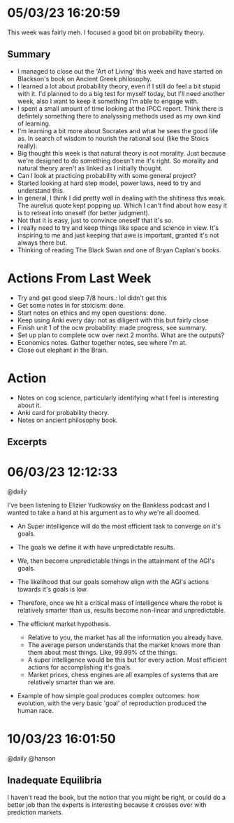 # 05/03/23 16:20:59


This week was fairly meh. I focused a good bit on probability theory. 

## Summary

* I managed to close out the 'Art of Living' this week and have started on Blackson's book on Ancient Greek philosophy.
* I learned a lot about probability theory, even if I still do feel a bit stupid with it. I'd planned to do a big test
  for myself today, but I'll need another week, also I want to keep it something I'm able to engage with.
* I spent a small amount of time looking at the IPCC report. Think there is defintely something there to analyssing
  methods used as my own kind of learning.
* I'm learning a bit more about Socrates and what he sees the good life as. In search of wisdom to nourish the rational
  soul (like the Stoics really). 
* Big thought this week is that natural theory is not morality. Just because we're designed to do something doesn't me
  it's right. So morality and natural theory aren't as linked as I initially thought.
* Can I look at practicing probability with some general project?
* Started looking at hard step model, power laws, need to try and understand this.
* In general, I think I did pretty well in dealing with the shitiness this weak. The aurelius quote kept popping up.
  Which I can't find about how easy it is to retreat into oneself (for better judgment). 
* Not that it is easy, just to convince oneself that it's so.
* I really need to try and keep things like space and science in view. It's inspiring to me and just keeping that awe is
  important, granted it's not always there but.
* Thinking of reading The Black Swan and one of Bryan Caplan's books.


# Actions From Last Week

* Try and get good sleep 7/8 hours.: lol didn't get this
* Get some notes in for stoicism: done.
* Start notes on ethics and my open questions: done. 
* Keep using Anki every day: not as diligent with this but fairly close
* Finish unit 1 of the ocw probability: made progress, see summary.
* Set up plan to complete ocw over next 2 months. What are the outputs?
* Economics notes. Gather together notes, see where I'm at.
* Close out elephant in the Brain.

# Action

* Notes on cog science, particularly identifying what I feel is interesting about it.
* Anki card for probability theory.
* Notes on ancient philosophy book.


 
 ## Excerpts 


# 06/03/23 12:12:33
@daily

I've been listening to Elizier Yudkowsky on the Bankless podcast and I wanted to take a hand at his argument as to why
we're all doomed.

* An Super intelligence will do the most efficient task to converge on it's goals.
* The goals we define it with have unpredictable results.
* We, then become unpredictable things in the attainment of the AGI's goals.
* The likelihood that our goals somehow align with the AGI's actions towards it's goals is low.
* Therefore, once we hit a critical mass of intelligence where the robot is relatively smarter than us, results become
  non-linear and unpredictable.

* The efficient market hypothesis. 
    * Relative to you, the market has all the information you already have.
    * The average person understands that the market knows more than them about most things. Like, 99.99% of the things.
    * A super intelligence would be this but for every action. Most efficient actions for accomplishing it's goals.
    * Market prices, chess engines are all examples of systems that are relatively smarter than we are.
* Example of how simple goal produces complex outcomes: how evolution, with the very basic 'goal' of reproduction
  produced the human race.


# 10/03/23 16:01:50
@daily @hanson

## Inadequate Equilibria

I haven't read the book, but the notion that you might be right, or could do a better job than the experts is
interesting because it crosses over with prediction markets.
